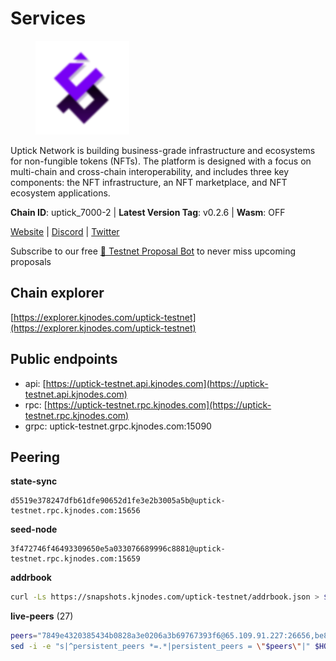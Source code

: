 # Services

<figure><img src="https://raw.githubusercontent.com/kj89/cosmos-images/main/logos/uptick.png" width="150" alt=""><figcaption></figcaption></figure>

Uptick Network is building business-grade infrastructure and  ecosystems for non-fungible tokens (NFTs). The platform is  designed with a focus on multi-chain and cross-chain interoperability,  and includes three key components: the NFT infrastructure, an NFT  marketplace, and NFT ecosystem applications.

**Chain ID**: uptick_7000-2 | **Latest Version Tag**: v0.2.6 | **Wasm**: OFF

[Website](https://uptick.network) | [Discord](https://discord.gg/UzeHS7fu5H) | [Twitter](https://twitter.com/uptickproject)



Subscribe to our free [🤖 Testnet Proposal Bot](https://t.me/kjnodes_testnet_proposal_bot) to never miss upcoming proposals


## Chain explorer
[https://explorer.kjnodes.com/uptick-testnet](https://explorer.kjnodes.com/uptick-testnet)

## Public endpoints

* api: [https://uptick-testnet.api.kjnodes.com](https://uptick-testnet.api.kjnodes.com)
* rpc: [https://uptick-testnet.rpc.kjnodes.com](https://uptick-testnet.rpc.kjnodes.com)
* grpc: uptick-testnet.grpc.kjnodes.com:15090

## Peering

**state-sync**

```text
d5519e378247dfb61dfe90652d1fe3e2b3005a5b@uptick-testnet.rpc.kjnodes.com:15656
```

**seed-node**

```text
3f472746f46493309650e5a033076689996c8881@uptick-testnet.rpc.kjnodes.com:15659
```

**addrbook**
```bash
curl -Ls https://snapshots.kjnodes.com/uptick-testnet/addrbook.json > $HOME/.uptickd/config/addrbook.json
```

**live-peers** (27)
```bash
peers="7849e4320385434b0828a3e0206a3b69767393f6@65.109.91.227:26656,be823fc2f0e81ac3003ec20eba05bd963c0f3aac@95.217.4.62:26656,2c952455a0e425081b54855091ab84c1fe73c4bc@65.108.231.124:10656,58cf2af0e94d7c55473a1e98225a6ff25baa0402@65.21.4.10:15656,11995495f726f4e4c2ab74862fdb30e87c167448@65.108.195.235:27656,b483acbcae7ccd1244f588144245e9d1124c3de5@88.99.56.200:26666,af5262526a0800a29a0a7194e1488a9fa62d0005@195.3.223.208:26656,a0ba1a2b6caf31706d10d0ac8a456160c35dc9a0@38.242.208.19:26656,b9d3fe835ded0b93c39befad43fb3c4964ae740f@91.195.101.100:26656,e24bde7fe207160442fe6b93ee376a739def5757@51.222.248.153:26656,174a57a0d4b914b5a9823a5f3f47ae4b06d9809e@65.108.206.118:60956,a489dcbd4c5b7ef20d77c51dba217e85c631f463@65.108.105.48:20456,1c66685cbf5c8dc0a739eb57c896d35eb2eed17c@65.109.50.106:28656,0afb5ce897e69eec34fb32bf87f4a2f93f79e0b3@65.109.65.210:30656,7831b5c5cc90fa95ea99a0cea5d1ad07dfcc7b9c@185.245.183.187:26656,52cdb51fe8692dea11de23b8c97c9d947a6eb1c2@51.222.44.116:10656,2298edffe9306e4d9370233c1d29dab567829095@144.91.78.28:26656,a818920590d15226a206ec4c73b1c5c20c56a435@65.21.134.202:26666,eb5a3112a64944e2bd701ff8aa99ab95209c6310@185.198.27.110:26656,6a775f6034f64827a6220de07b1ad344284bbf51@194.163.155.84:46656,878101ab9ad2402bfd700a3da58223778461c753@185.245.182.152:26656,1bb6d67af0dd1d452e294e9df430d07bccefe502@185.215.167.241:26656,86f50af23369997882ca3988eabeba998b4f07cc@65.109.92.79:10656,aa30d4d1748553c3619d9d9b1121df0b99de87b1@45.88.188.93:56656,0148cb2bb6b646cb147b1651ad503fcf9abfc652@107.155.98.194:36656,8ed9ffbd365e360804c6140e4906a5263c5b608a@116.203.157.163:10656,d8777278648d8fc93800692a8b96a7f104df4f9a@194.163.135.127:26656"
sed -i -e "s|^persistent_peers *=.*|persistent_peers = \"$peers\"|" $HOME/.uptickd/config/config.toml
```
